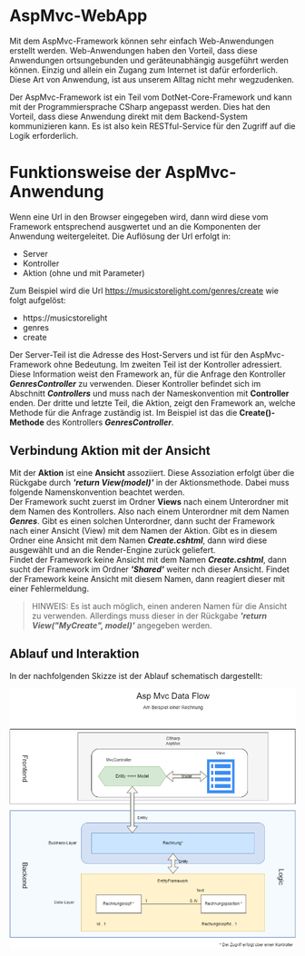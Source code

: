 ﻿AspMvc-WebApp  
=============  
  
Mit dem AspMvc-Framework können sehr einfach Web-Anwendungen erstellt werden. Web-Anwendungen haben den Vorteil, dass diese Anwendungen ortsungebunden und geräteunabhängig ausgeführt werden können. Einzig und allein ein Zugang zum Internet ist dafür erforderlich. Diese Art von Anwendung, ist aus unserem Alltag nicht mehr wegzudenken.  
  
Der AspMvc-Framework ist ein Teil vom DotNet-Core-Framework und kann mit der Programmiersprache CSharp angepasst werden. Dies hat den Vorteil, dass diese Anwendung direkt mit dem Backend-System kommunizieren kann. Es ist also kein RESTful-Service für den Zugriff auf die Logik erforderlich.   
  
# Funktionsweise der AspMvc-Anwendung  
  
Wenn eine Url in den Browser eingegeben wird, dann wird diese vom Framework entsprechend ausgwertet und an die Komponenten der Anwendung weitergeleitet. Die Auflösung der Url erfolgt in:  
  
- Server  
- Kontroller  
- Aktion (ohne und mit Parameter)  
  
Zum Beispiel wird die Url https://musicstorelight.com/genres/create wie folgt aufgelöst:  
  
- https://musicstorelight  
- genres  
- create  
  
Der Server-Teil ist die Adresse des Host-Servers und ist für den AspMvc-Framework ohne Bedeutung. Im zweiten Teil ist der Kontroller adressiert. Diese Information weist den Framework an, für die Anfrage den Kontroller ***GenresController*** zu verwenden. Dieser Kontroller befindet sich im Abschnitt ***Controllers*** und muss nach der Nameskonvention mit **Controller** enden. Der dritte und letzte Teil, die Aktion, zeigt den Framework an, welche Methode für die Anfrage zuständig ist. Im Beispiel ist das die **Create()-Methode** des Kontrollers ***GenresController***.  
  
 ## Verbindung Aktion mit der Ansicht  
  
Mit der **Aktion** ist eine **Ansicht** assoziiert. Diese Assoziation erfolgt über die Rückgabe durch ***'return View(model)'*** in der Aktionsmethode. Dabei muss folgende Namenskonvention beachtet werden.  
Der Framework sucht zuerst im Ordner **Views** nach einem Unterordner mit dem Namen des Kontrollers. Also nach einem Unterordner mit dem Namen ***Genres***. Gibt es einen solchen Unterordner, dann sucht der Framework nach einer Ansicht (View) mit dem Namen der Aktion. Gibt es in diesem Ordner eine Ansicht mit dem Namen ***Create.cshtml***, dann wird diese ausgewählt und an die Render-Engine zurück geliefert.  
Findet der Framework keine Ansicht mit dem Namen ***Create.cshtml***, dann sucht der Framework im Ordner ***'Shared'*** weiter nch dieser Ansicht. Findet der Framework keine Ansicht mit diesem Namen, dann reagiert dieser mit einer Fehlermeldung.  
  
> HINWEIS: Es ist auch möglich, einen anderen Namen für die Ansicht zu verwenden. Allerdings muss dieser in der Rückgabe ***'return View("MyCreate", model)'*** angegeben werden.  
  
## Ablauf und Interaktion  
  
In der nachfolgenden Skizze ist der Ablauf schematisch dargestellt:  
   
  
![AspMvcDataFlow](AspMvcDataFlow.png)  
